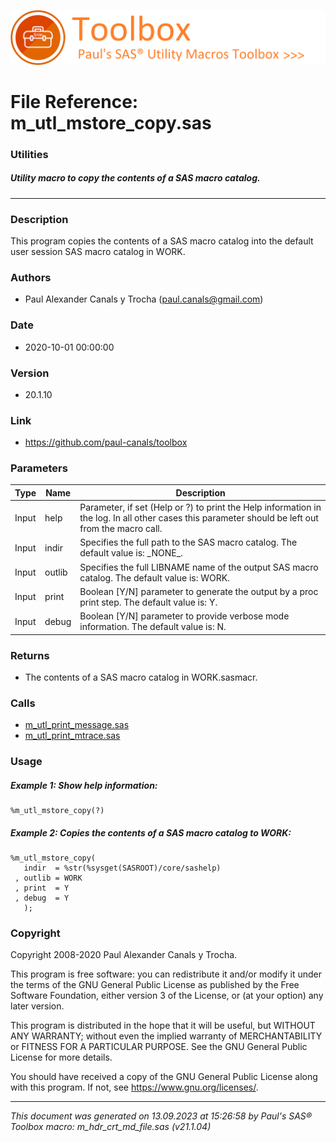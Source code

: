 ![../../misc/images/doc_banner.png](../../misc/images/doc_banner.png)
# 
# File Reference: m_utl_mstore_copy.sas

### Utilities

##### Utility macro to copy the contents of a SAS macro catalog.

***

### Description
This program copies the contents of a SAS macro catalog into the default user session SAS macro catalog in WORK.

### Authors
* Paul Alexander Canals y Trocha (paul.canals@gmail.com)

### Date
* 2020-10-01 00:00:00

### Version
* 20.1.10

### Link
* https://github.com/paul-canals/toolbox

### Parameters
| Type | Name | Description |
| ---- | ---- | ----------- |
| Input | help | Parameter, if set (Help or ?) to print the Help information in the log. In all other cases this parameter should be left out from the macro call. |
| Input | indir | Specifies the full path to the SAS macro catalog. The default value is: \_NONE\_. |
| Input | outlib | Specifies the full LIBNAME name of the output SAS macro catalog. The default value is: WORK. |
| Input | print | Boolean [Y/N] parameter to generate the output by a proc print step. The default value is: Y. |
| Input | debug | Boolean [Y/N] parameter to provide verbose mode information. The default value is: N. |

### Returns
* The contents of a SAS macro catalog in WORK.sasmacr.

### Calls
* [m_utl_print_message.sas](m_utl_print_message.md)
* [m_utl_print_mtrace.sas](m_utl_print_mtrace.md)

### Usage

##### Example 1: Show help information:
```sas
%m_utl_mstore_copy(?)
```

##### Example 2: Copies the contents of a SAS macro catalog to WORK:
```sas
%m_utl_mstore_copy(
   indir  = %str(%sysget(SASROOT)/core/sashelp)
 , outlib = WORK
 , print  = Y
 , debug  = Y
   );
```

### Copyright
Copyright 2008-2020 Paul Alexander Canals y Trocha. 
 
This program is free software: you can redistribute it and/or modify 
it under the terms of the GNU General Public License as published by 
the Free Software Foundation, either version 3 of the License, or 
(at your option) any later version. 
 
This program is distributed in the hope that it will be useful, 
but WITHOUT ANY WARRANTY; without even the implied warranty of 
MERCHANTABILITY or FITNESS FOR A PARTICULAR PURPOSE. See the 
GNU General Public License for more details. 
 
You should have received a copy of the GNU General Public License 
along with this program. If not, see <https://www.gnu.org/licenses/>. 


***
*This document was generated on 13.09.2023 at 15:26:58  by Paul's SAS&reg; Toolbox macro: m_hdr_crt_md_file.sas (v21.1.04)*
